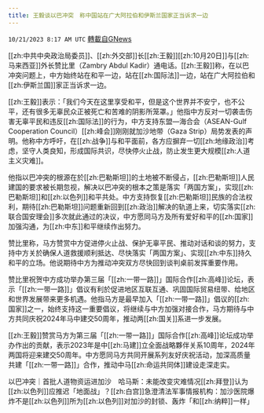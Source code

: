 ```yaml
---
title: 王毅谈以巴冲突　称中国站在广大阿拉伯和伊斯兰国家正当诉求一边
---
```

`10/21/2023 8:17 AM UTC` [轉載自GNews](https://gnews.org/articles/1863050)

[[zh:中共中央政治局委员]]、[[zh:外交部]]长[[zh:王毅]][[zh:10月20日]]与[[zh:马来西亚]]外长赞比里（Zambry Abdul Kadir）通电话。[[zh:王毅]]称，在以巴冲突问题上，中方始终站在和平一边，站在[[zh:国际法]]一边，站在广大阿拉伯和[[zh:伊斯兰国]]家正当诉求一边。

[[zh:王毅]]表示：「我们今天在这里享受和平，但是这个世界并不安宁，也不公平，还有很多无辜民众正被死亡和苦难的阴影所笼罩。」他指中方反对一切袭击伤害无辜平民和违反[[zh:国际法]]的行为，中方支持东盟—海合会（ASEAN-Gulf Cooperation Council）[[zh:峰会]]刚刚就加沙地带（Gaza Strip）局势发表的声明。他称中方呼吁，在[[zh:战争]]与和平面前，各方应摒弃一切[[zh:地缘政治]]考虑，坚守人类良知，形成国际共识，尽快停火止战，防止发生更大规模[[zh:人道主义灾难]]。

他指以巴冲突的根源在於[[zh:巴勒斯坦]]的土地被不断侵占，[[zh:巴勒斯坦]]人民建国的要求被长期忽视，解决以巴冲突的根本之策是落实「两国方案」，实现[[zh:巴勒斯坦]]和[[zh:以色列]]和平共处。中方支持恢复[[zh:巴勒斯坦]]民族的合法权利，期待[[zh:巴勒斯坦]]问题重新回到[[zh:政治]]解决的轨道上来，切实落实[[zh:联合国安理会]]多次就此通过的决议，中方愿同马方及所有爱好和平的[[zh:国家]]加强沟通，为[[zh:中东]]和平继续作出努力。

赞比里称，马方赞赏中方促进停火止战、保护无辜平民、推动对话和谈的努力，支持中方关於确保人道救援顺利抵达、尽快落实「两国方案」、实现[[zh:中东]]持久和平的立场。他说期待中方为推动冲突双方尽快回到谈判桌前发挥重要作用。

赞比里祝贺中方成功举办第三届「[[zh:一带一路]]」国际合作[[zh:高峰]]论坛，表示「[[zh:一带一路]]」倡议有利於促进地区互联互通、巩固国际贸易纽带、给地区和世界发展带来更多机遇。他指马方是最早加入「[[zh:一带一路]]」倡议的[[zh:国家]]之一，始终支持这一重要倡议，将继续与中方加强对接合作，马方期待与中方共同庆祝2024年马中建交50周年，推动两[[zh:国关]]系进一步发展。

[[zh:王毅]]赞赏马方为第三届「[[zh:一带一路]]」国际合作[[zh:高峰]]论坛成功举办作出的贡献，表示2023年是中[[zh:马建]]立全面战略夥伴关系10周年，2024年两国将迎来建交50周年。中方愿同马方共同开展系列友好庆祝活动，加深高质量共建「[[zh:一带一路]]」合作，推动中马[[zh:命运共同体]]建设走深走实。

以巴冲突｜首批人道物资运进加沙　哈马斯：未能改变灾难情况[[zh:拜登]]认为[[zh:以色列]]应推迟「地面战」？[[zh:白宫]]急澄清法军事情报机构：加沙医院爆炸不是[[zh:以色列]]所为[[zh:以色列]]对加沙的封锁、轰炸「和[[zh:纳粹]]一样」
